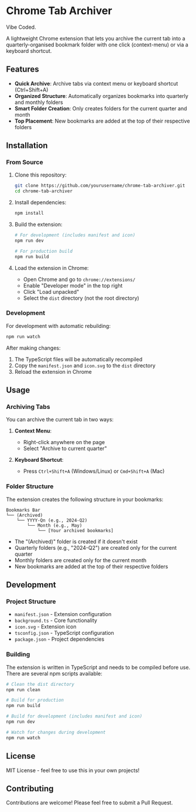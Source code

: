 # Chrome Tab Archiver

Vibe Coded.

A lightweight Chrome extension that lets you archive the current tab into a quarterly-organised bookmark folder with one click (context-menu) or via a keyboard shortcut.

## Features

- **Quick Archive**: Archive tabs via context menu or keyboard shortcut (Ctrl+Shift+A)
- **Organized Structure**: Automatically organizes bookmarks into quarterly and monthly folders
- **Smart Folder Creation**: Only creates folders for the current quarter and month
- **Top Placement**: New bookmarks are added at the top of their respective folders

## Installation

### From Source

1. Clone this repository:
   ```bash
   git clone https://github.com/yourusername/chrome-tab-archiver.git
   cd chrome-tab-archiver
   ```

2. Install dependencies:
   ```bash
   npm install
   ```

3. Build the extension:
   ```bash
   # For development (includes manifest and icon)
   npm run dev

   # For production build
   npm run build
   ```

4. Load the extension in Chrome:
   - Open Chrome and go to `chrome://extensions/`
   - Enable "Developer mode" in the top right
   - Click "Load unpacked"
   - Select the `dist` directory (not the root directory)

### Development

For development with automatic rebuilding:
```bash
npm run watch
```

After making changes:
1. The TypeScript files will be automatically recompiled
2. Copy the `manifest.json` and `icon.svg` to the `dist` directory
3. Reload the extension in Chrome

## Usage

### Archiving Tabs

You can archive the current tab in two ways:

1. **Context Menu**:
   - Right-click anywhere on the page
   - Select "Archive to current quarter"

2. **Keyboard Shortcut**:
   - Press `Ctrl+Shift+A` (Windows/Linux) or `Cmd+Shift+A` (Mac)

### Folder Structure

The extension creates the following structure in your bookmarks:
```
Bookmarks Bar
└── (Archived)
    └── YYYY-Qn (e.g., 2024-Q2)
        └── Month (e.g., May)
            └── [Your archived bookmarks]
```

- The "(Archived)" folder is created if it doesn't exist
- Quarterly folders (e.g., "2024-Q2") are created only for the current quarter
- Monthly folders are created only for the current month
- New bookmarks are added at the top of their respective folders

## Development

### Project Structure

- `manifest.json` - Extension configuration
- `background.ts` - Core functionality
- `icon.svg` - Extension icon
- `tsconfig.json` - TypeScript configuration
- `package.json` - Project dependencies

### Building

The extension is written in TypeScript and needs to be compiled before use. There are several npm scripts available:

```bash
# Clean the dist directory
npm run clean

# Build for production
npm run build

# Build for development (includes manifest and icon)
npm run dev

# Watch for changes during development
npm run watch
```

## License

MIT License - feel free to use this in your own projects!

## Contributing

Contributions are welcome! Please feel free to submit a Pull Request.
